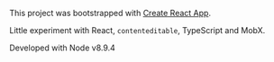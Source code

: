 This project was bootstrapped with [Create React App](https://github.com/facebookincubator/create-react-app).

Little experiment with React, `contenteditable`, TypeScript and MobX.

Developed with Node v8.9.4